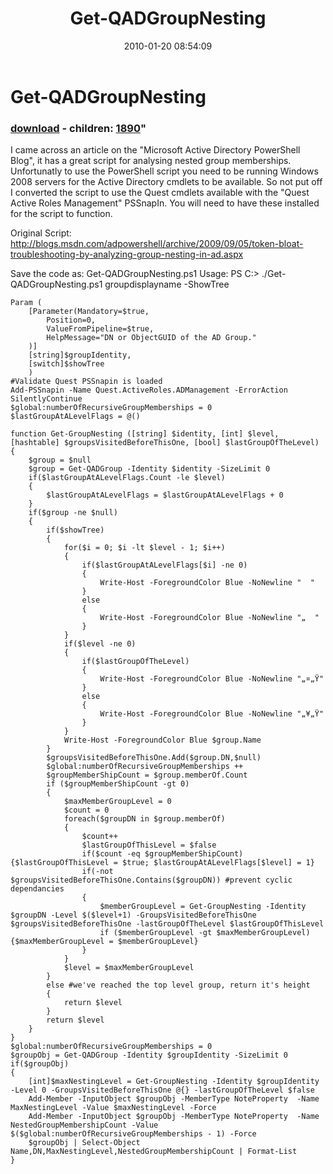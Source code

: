 ﻿---
pid:            1595
parent:         0
children:       1890
poster:         Paul Brice
title:          Get-QADGroupNesting
date:           2010-01-20 08:54:09
format:         posh
---

# Get-QADGroupNesting

### [download](1595.ps1) - children: [1890](1890.md)"

I came across an article on the "Microsoft Active Directory PowerShell Blog", it has a great script for analysing nested group memberships. Unfortunatly to use the PowerShell script you need to be running Windows 2008 servers for the Active Directory cmdlets to be available. So not put off I converted the script to use the Quest cmdlets available with the "Quest Active Roles Management" PSSnapIn. You will need to have these installed for the script to function.

Original Script: http://blogs.msdn.com/adpowershell/archive/2009/09/05/token-bloat-troubleshooting-by-analyzing-group-nesting-in-ad.aspx

Save the code as: Get-QADGroupNesting.ps1
Usage: PS C:\> ./Get-QADGroupNesting.ps1 groupdisplayname -ShowTree

```posh
Param (
    [Parameter(Mandatory=$true,
        Position=0,
        ValueFromPipeline=$true,
        HelpMessage="DN or ObjectGUID of the AD Group."
    )]
    [string]$groupIdentity,
    [switch]$showTree
    )
#Validate Quest PSSnapin is loaded
Add-PSSnapin -Name Quest.ActiveRoles.ADManagement -ErrorAction SilentlyContinue
$global:numberOfRecursiveGroupMemberships = 0
$lastGroupAtALevelFlags = @() 

function Get-GroupNesting ([string] $identity, [int] $level, [hashtable] $groupsVisitedBeforeThisOne, [bool] $lastGroupOfTheLevel)
{
    $group = $null
    $group = Get-QADGroup -Identity $identity -SizeLimit 0
    if($lastGroupAtALevelFlags.Count -le $level)
    {
        $lastGroupAtALevelFlags = $lastGroupAtALevelFlags + 0
    }
    if($group -ne $null)
    {
        if($showTree)
        {
            for($i = 0; $i -lt $level - 1; $i++)
            {
                if($lastGroupAtALevelFlags[$i] -ne 0)
                {
                    Write-Host -ForegroundColor Blue -NoNewline "  "
                }
                else
                {
                    Write-Host -ForegroundColor Blue -NoNewline "„  "
                }
            }
            if($level -ne 0)
            {
                if($lastGroupOfTheLevel)
                {
                    Write-Host -ForegroundColor Blue -NoNewline "„¤„Ÿ"
                }
                else
                {
                    Write-Host -ForegroundColor Blue -NoNewline "„¥„Ÿ"
                }
            }
            Write-Host -ForegroundColor Blue $group.Name
        }
        $groupsVisitedBeforeThisOne.Add($group.DN,$null)
        $global:numberOfRecursiveGroupMemberships ++
        $groupMemberShipCount = $group.memberOf.Count
        if ($groupMemberShipCount -gt 0)
        {
            $maxMemberGroupLevel = 0
            $count = 0
            foreach($groupDN in $group.memberOf)
            {
                $count++
                $lastGroupOfThisLevel = $false
                if($count -eq $groupMemberShipCount){$lastGroupOfThisLevel = $true; $lastGroupAtALevelFlags[$level] = 1}
                if(-not $groupsVisitedBeforeThisOne.Contains($groupDN)) #prevent cyclic dependancies
                {
                    $memberGroupLevel = Get-GroupNesting -Identity $groupDN -Level $($level+1) -GroupsVisitedBeforeThisOne $groupsVisitedBeforeThisOne -lastGroupOfTheLevel $lastGroupOfThisLevel
                    if ($memberGroupLevel -gt $maxMemberGroupLevel){$maxMemberGroupLevel = $memberGroupLevel}
                }
            }
            $level = $maxMemberGroupLevel
        }
        else #we've reached the top level group, return it's height
        {
            return $level
        }
        return $level
    }
}
$global:numberOfRecursiveGroupMemberships = 0
$groupObj = Get-QADGroup -Identity $groupIdentity -SizeLimit 0
if($groupObj)
{
    [int]$maxNestingLevel = Get-GroupNesting -Identity $groupIdentity -Level 0 -GroupsVisitedBeforeThisOne @{} -lastGroupOfTheLevel $false
	Add-Member -InputObject $groupObj -MemberType NoteProperty  -Name MaxNestingLevel -Value $maxNestingLevel -Force
    Add-Member -InputObject $groupObj -MemberType NoteProperty  -Name NestedGroupMembershipCount -Value $($global:numberOfRecursiveGroupMemberships - 1) -Force
	$groupObj | Select-Object Name,DN,MaxNestingLevel,NestedGroupMembershipCount | Format-List
}
```
